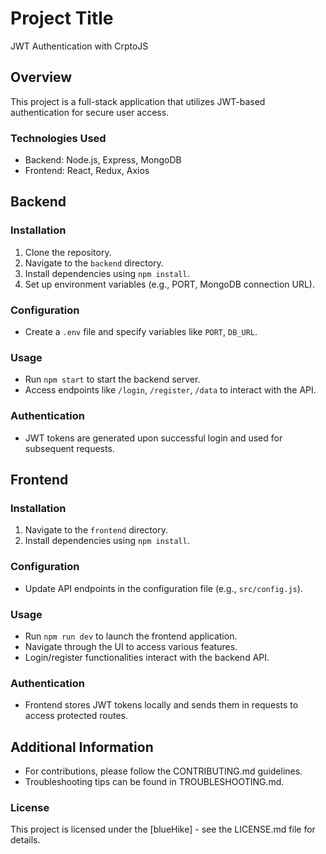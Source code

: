 # Project Title

JWT Authentication with CrptoJS

## Overview

This project is a full-stack application that utilizes JWT-based authentication for secure user access.

### Technologies Used

- Backend: Node.js, Express, MongoDB
- Frontend: React, Redux, Axios

## Backend

### Installation

1. Clone the repository.
2. Navigate to the `backend` directory.
3. Install dependencies using `npm install`.
4. Set up environment variables (e.g., PORT, MongoDB connection URL).

### Configuration

- Create a `.env` file and specify variables like `PORT`, `DB_URL`.

### Usage

- Run `npm start` to start the backend server.
- Access endpoints like `/login`, `/register`, `/data` to interact with the API.

### Authentication

- JWT tokens are generated upon successful login and used for subsequent requests.

## Frontend

### Installation

1. Navigate to the `frontend` directory.
2. Install dependencies using `npm install`.

### Configuration

- Update API endpoints in the configuration file (e.g., `src/config.js`).

### Usage

- Run `npm run dev` to launch the frontend application.
- Navigate through the UI to access various features.
- Login/register functionalities interact with the backend API.

### Authentication

- Frontend stores JWT tokens locally and sends them in requests to access protected routes.

## Additional Information

- For contributions, please follow the CONTRIBUTING.md guidelines.
- Troubleshooting tips can be found in TROUBLESHOOTING.md.

### License

This project is licensed under the [blueHike] - see the LICENSE.md file for details.
